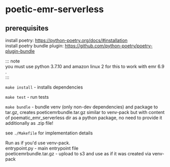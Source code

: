 # poetic-emr-serverless

## prerequisites
install poetry: https://python-poetry.org/docs/#installation  
install poetry bundle plugin: https://github.com/python-poetry/poetry-plugin-bundle  

::: note  
you must use python 3.7.10 and amazon linux 2 for this to work with emr 6.9 .  
:::

`make install` - installs dependencies

`make test` - run tests

`make bundle` - bundle venv (only non-dev dependencies) and package to tar.gz, creates poeticemrbundle.tar.gz similar to venv-pack but with content of poematic_emr_serverless dir as a python package, no need to provide it additionally as .zip file!

see `./Makefile` for implementation details


Run as if you'd use venv-pack.  
entrypoint.py - main entrypoint file   
poeticemrbundle.tar.gz - upload to s3 and use as if it was created via venv-pack   